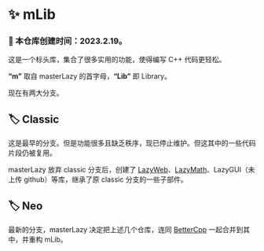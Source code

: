 # ✨ mLib

### 🎂 本仓库创建时间：2023.2.19。

这是一个标头库，集合了很多实用的功能，使得编写 C++ 代码更轻松。

**“m”** 取自 masterLazy 的首字母，**“Lib”** 即 Library。

现在有两大分支。󠀻󠀻

## 🏷️ Classic

这是最早的分支。但是功能很多且缺乏秩序，现已停止维护。但这其中的一些代码片段仍被复用。

masterLazy 放弃 classic 分支后，创建了 [LazyWeb](https://github.com/masterLazy/LazyWeb)、[LazyMath](https://github.com/masterLazy/LazyMath)、LazyGUI（未上传 github）等库，继承了原 classic 分支的一些子部件。

## 🏷️ Neo

最新的分支，masterLazy 决定把上述几个仓库，连同 [BetterCpp](https://github.com/masterLazy/BetterCpp) 一起合并到其中，并重构 mLib。